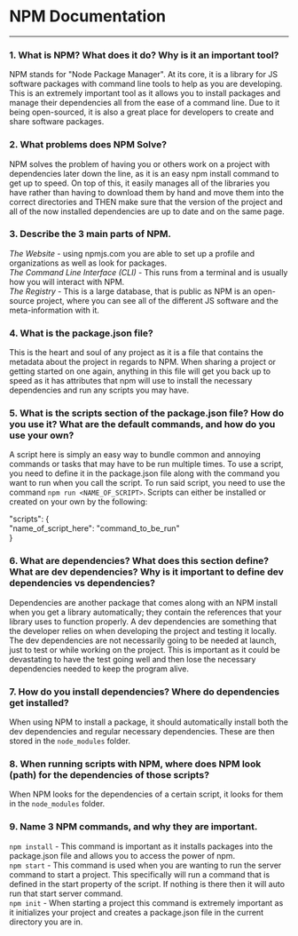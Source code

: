 # NPM Documentation
*****

### 1. What is NPM? What does it do? Why is it an important tool?
NPM stands for "Node Package Manager". At its core, it is a library for JS software packages with command line tools to help as you are developing. This is an extremely important tool as it allows you to install packages and manage their dependencies all from the ease of a command line. Due to it being open-sourced, it is also a great place for developers to create and share software packages. 

### 2. What problems does NPM Solve?
NPM solves the problem of having you or others work on a project with dependencies later down the line, as it is an easy npm install command to get up to speed. On top of this, it easily manages all of the libraries you have rather than having to download them by hand and move them into the correct directories and THEN make sure that the version of the project and all of the now installed dependencies are up to date and on the same page. 

### 3. Describe the 3 main parts of NPM.
*The Website* - using npmjs.com you are able to set up a profile and organizations as well as look for packages. <br/>
*The Command Line Interface (CLI)* - This runs from a terminal and is usually how you will interact with NPM. <br/>
*The Registry* - This is a large database, that is public as NPM is an open-source project,  where you can see all of the different JS software and the meta-information with it.

### 4. What is the package.json file?
This is the heart and soul of any project as it is a file that contains the metadata about the project in regards to NPM. When sharing a project or getting started on one again, anything in this file will get you back up to speed as it has attributes that npm will use to install the necessary dependencies and run any scripts you may have. 

### 5. What is the scripts section of the package.json file? How do you use it? What are the default commands, and how do you use your own?
A script here is simply an easy way to bundle common and annoying commands or tasks that may have to be run multiple times. To use a script, you need to define it in the package.json file along with the command you want to run when you call the script. To run said script, you need to use the command `npm run <NAME_OF_SCRIPT>`. 
Scripts can either be installed or created on your own by the following: <br/>

"scripts": {<br/>
  "name_of_script_here": "command_to_be_run" <br/>
  } 


### 6. What are dependencies? What does this section define? What are dev dependencies? Why is it important to define dev dependencies vs dependencies?
Dependencies are another package that comes along with an NPM install when you get a library automatically; they contain the references that your library uses to function properly. A dev dependencies are something that the developer relies on when developing the project and testing it locally. The dev dependencies are not necessarily going to be needed at launch, just to test or while working on the project. This is important as it could be devastating to have the test going well and then lose the necessary dependencies needed to keep the program alive. 

### 7. How do you install dependencies? Where do dependencies get installed?
When using NPM to install a package, it should automatically install both the dev dependencies and regular necessary dependencies. These are then stored in the `node_modules` folder.

### 8. When running scripts with NPM, where does NPM look (path) for the dependencies of those scripts?
When NPM looks for the dependencies of a certain script, it looks for them in the `node_modules` folder.

### 9. Name 3 NPM commands, and why they are important.
`npm install` - This command is important as it installs packages into the package.json file and allows you to access the power of npm. <br/>
`npm start` - This command is used when you are wanting to run the server command to start a project. This specifically will run a command that is defined in the start property of the script. If nothing is there then it will auto run that start server command.<br/>
`npm init` - When starting a project this command is extremely important as it initializes your project and creates a package.json file in the current directory you are in.    <br/>
